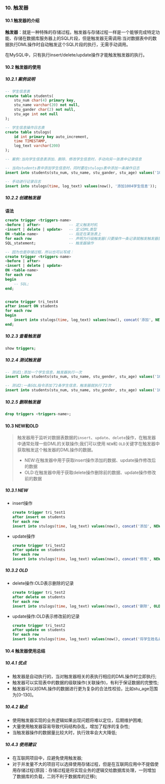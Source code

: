 ### 10. 触发器

#### 10.1 触发器的介绍

**触发器**：就是一种特殊的存储过程。触发器与存储过程一样是一个能够完成特定功能、存储在数据库服务器上的SQL片段，但是触发器无需调用:当对数据表中的数据执行DML操作时自动触发这个SQL片段的执行，无需手动调用。

在MySQL中，只有执行insert/delete/update操作才能触发触发器的执行。

#### 10.2 触发器的使用

##### 10.2.1 案例说明

```sql
-- 学生信息表
create table students(
	stu_num char(4) primary key,
	stu_name varchar(20) not null,
	stu_gander char(2) not null,
	stu_age int not null
);

-- 学生信息操作日志表
create table stulogs(
	id int primary key auto_increment,
	time TIMESTAMP,
	log_text varchar(200)
);
```

```sql
-- 案例:当向学生信息表添加、删除、修改学生信息时，手动向另一张表中记录信息

-- 当向students表中添加学生信息时，同时要在stulogs表中添加一条操作日志
insert into students(stu_num, stu_name, stu_gander, stu_age) values('1004', '夏利','女', 18);

-- 手动进行记录日志
insert into stulogs(time, log_text) values(now(), '添加1004学生信息'));
```

##### 10.2.2 创建触发器

**语法**

```sql
create trigger <triggers-name>
<before | after>             -- 定义触发时机
<insert | delete | update>   -- 定义DML类型
ON <table-name>              -- 指定在某张表上
for each row                 -- 声明为行级触发器(只要操作一条记录就触发触发器执行一次)
SQL_statement;               -- 触发器操作

-- 因为也是存储过程，所以也可以写成：
create trigger <triggers-name>
<before | after>   
<insert | delete | update>   
ON <table-name>   
for each row
begin
	-- SQL;
end;


create trigger tri_test4   
after insert ON students
for each row
begin
	insert into stulogs(time, log_text) values(now(), concat('添加', NEW.stu_name, '学生信息'));
end;
```

##### 10.2.3 查看触发器

```sql
show triggers;
```

##### 10.2.4 测试触发器

```sql
-- 测试1:添加一个学生信息，触发器执行一次
insert into students(stu_num, stu_name, stu_gender, stu_age) values('1005', '小明', '男', 20);

-- 测试2:一条SQL指令添加了2条学生信息，触发器就执行了2次
insert into students(stu_num, stu_name, stu_gender, stu_age) values('1006', '小明', '男', 20),('1007', '小红', '女', 20);
```

##### 10.2.5 删除触发器

```sql
drop triggers <triggers-name>;
```

#### 10.3 NEW和OLD

> 触发器用于监听对数据表数据的`insert`、`update`、`delete`操作，在触发器中通常处理一些DML的关联操作;我们可以使用 `NEW`和 `OLD`关键字在触发器中获取触发这个触发器的DML操作的数据。
>
> * NEW:在触发器中用于获取insert操作添加的数据、update操作修改后的数据
> * OLD:在触发器中用于获取delete操作删除前的数据、update操作修改前的数据

##### 10.3.1 NEW

* insert操作

  ```sql
  create trigger tri_test1
  after insert on students
  for each row 
  insert into stulogs(time, log_text) values(now(), concat('添加', NEW.stu_num, '学生信息'));
  ```
* update操作

  ```sql
  create trigger tri_test2
  after update on students
  for each row 
  insert into stulogs(time, log_text) values(now(), concat('修改', NEW.stu_num, '学生信息'));
  ```


##### 10.3.2 OLD

* delete操作:OLD表示删除的记录

  ```sql
  create trigger tri_test2
  after delete on students
  for each row 
  insert into stulogs(time, log_text) values(now(), concat('删除', OLD.stu_num, '学生信息'));
  ```
* update操作:OLD表示修改前的记录

    ```sql
    create trigger tri_test2
    after update on students
    for each row 
    insert into stulogs(time, log_text) values(now(), concat('将学生姓名从[', OLD.stu_name, ']修改为[', NEW.stu_name,']'));
    ```

#### 10.4 触发器使用总结

##### 10.4.1 优点

* 触发器是自动执行的，当对触发器相关的表执行相应的DML操作时立即执行;
* 触发器可以实现表中的数据的级联操作(关联操作)，有利于保证数据的完整性;
* 触发器可以对DML操作的数据进行更为复杂的合法性校验，比如stu_age范围为[0-130]。

##### 10.4.2 缺点

* 使用触发器实现的业务逻辑如果出现问题将难以定位，后期维护困难;
* 大量使用触发器容易导致代码结构杂乱，增加了程序的复杂性;
* 当触发器操作的数据量比较大时，执行效率会大大降低;

##### 10.4.3 使用建议

* 在互联网项目中，应避免使用触发器;
* 对于并发量不大的项目可以选择使用存储过程，但是在互联网应用中不提倡使用存储过程(原因：存储过程是将实现业务的逻辑交给数据库处理，一则增加了数据库的负载，二则不利于数据库的迁移);
